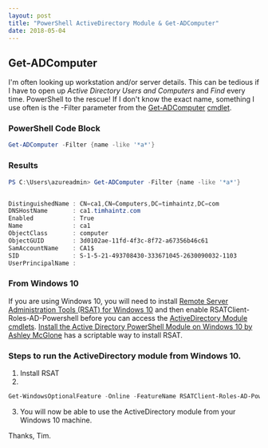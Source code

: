 ```yaml
---
layout: post
title: "PowerShell ActiveDirectory Module & Get-ADComputer"
date: 2018-05-04
---
```

## Get-ADComputer
I'm often looking up workstation and/or server details. This can be tedious if I have to open up *Active Directory Users and Computers* and *Find* every time. PowerShell to the rescue! If I don't know the exact name, something I use often is the -Filter parameter from the [Get-ADComputer](https://docs.microsoft.com/en-us/powershell/module/addsadministration/get-adcomputer?view=win10-ps) [cmdlet](https://msdn.microsoft.com/en-us/library/ms714395(v=vs.85).aspx).

### PowerShell Code Block
```powerShell
Get-ADComputer -Filter {name -like '*a*'}
```
### Results
```powerShell
PS C:\Users\azureadmin> Get-ADComputer -Filter {name -like '*a*'}


DistinguishedName : CN=ca1,CN=Computers,DC=timhaintz,DC=com
DNSHostName       : ca1.timhaintz.com
Enabled           : True
Name              : ca1
ObjectClass       : computer
ObjectGUID        : 3d0102ae-11fd-4f3c-8f72-a67356b46c61
SamAccountName    : CA1$
SID               : S-1-5-21-493708430-333671045-2630090032-1103
UserPrincipalName :
```


### From Windows 10
If you are using Windows 10, you will need to install [Remote Server Administration Tools (RSAT) for Windows 10](https://www.microsoft.com/en-au/download/details.aspx?id=45520) and then enable RSATClient-Roles-AD-Powershell before you can access the [ActiveDirectory Module](https://docs.microsoft.com/en-us/powershell/module/addsadministration/?view=win10-ps) [cmdlets](https://msdn.microsoft.com/en-us/library/ms714395(v=vs.85).aspx). [Install the Active Directory PowerShell Module on Windows 10 by Ashley McGlone](https://blogs.technet.microsoft.com/ashleymcglone/2016/02/26/install-the-active-directory-powershell-module-on-windows-10/) has a scriptable way to install RSAT.

### Steps to run the ActiveDirectory module from Windows 10.
1. Install RSAT
2. 
```powerShell
Get-WindowsOptionalFeature -Online -FeatureName RSATClient-Roles-AD-Powershell
```
3. You will now be able to use the ActiveDirectory module from your Windows 10 machine.

Thanks, Tim.
